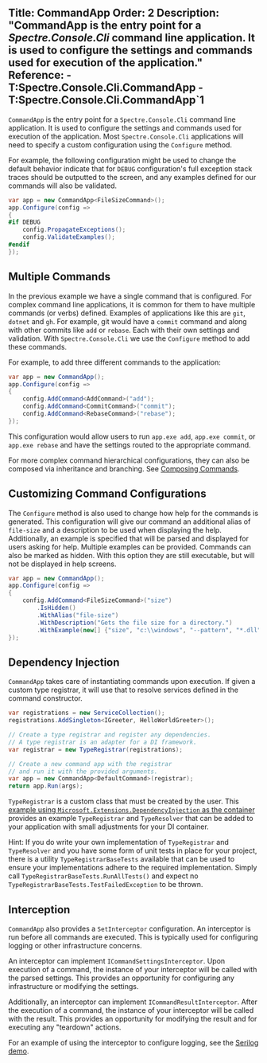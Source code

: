 Title: CommandApp
Order: 2
Description: "**CommandApp** is the entry point for a *Spectre.Console.Cli* command line application. It is used to configure the settings and commands used for execution of the application."
Reference:
    - T:Spectre.Console.Cli.CommandApp
    - T:Spectre.Console.Cli.CommandApp`1
---

`CommandApp` is the entry point for a `Spectre.Console.Cli` command line application. It is used to configure the settings and commands used for execution of the application. Most `Spectre.Console.Cli` applications will need to specify a custom configuration using the `Configure` method.

For example, the following configuration might be used to change the default behavior indicate that for `DEBUG` configuration's full exception stack traces should be outputted to the screen, and any examples defined for our commands will also be validated.

```csharp
var app = new CommandApp<FileSizeCommand>();
app.Configure(config =>
{
#if DEBUG
    config.PropagateExceptions();
    config.ValidateExamples();
#endif
});
```

## Multiple Commands

In the previous example we have a single command that is configured. For complex command line applications, it is common for them to have multiple commands (or verbs) defined. Examples of applications like this are `git`, `dotnet` and `gh`. For example, git would have a `commit` command and along with other commits like `add` or `rebase`. Each with their own settings and validation. With `Spectre.Console.Cli` we use the `Configure` method to add these commands.

For example, to add three different commands to the application:

```csharp
var app = new CommandApp();
app.Configure(config =>
{
    config.AddCommand<AddCommand>("add");
    config.AddCommand<CommitCommand>("commit");
    config.AddCommand<RebaseCommand>("rebase");
});
```

This configuration would allow users to run `app.exe add`, `app.exe commit`, or `app.exe rebase` and have the settings routed to the appropriate command.

For more complex command hierarchical configurations, they can also be composed via inheritance and branching. See [Composing Commands](./composing).

## Customizing Command Configurations

The `Configure` method is also used to change how help for the commands is generated. This configuration will give our command an additional alias of `file-size` and a description to be used when displaying the help. Additionally, an example is specified that will be parsed and displayed for users asking for help. Multiple examples can be provided. Commands can also be marked as hidden. With this option they are still executable, but will not be displayed in help screens.

``` csharp
var app = new CommandApp();
app.Configure(config =>
{
    config.AddCommand<FileSizeCommand>("size")
        .IsHidden()
        .WithAlias("file-size")
        .WithDescription("Gets the file size for a directory.")
        .WithExample(new[] {"size", "c:\\windows", "--pattern", "*.dll"});
});
```

## Dependency Injection

`CommandApp` takes care of instantiating commands upon execution. If given a custom type registrar, it will use that to resolve services defined in the command constructor.

```csharp
var registrations = new ServiceCollection();
registrations.AddSingleton<IGreeter, HelloWorldGreeter>();

// Create a type registrar and register any dependencies.
// A type registrar is an adapter for a DI framework.
var registrar = new TypeRegistrar(registrations);

// Create a new command app with the registrar
// and run it with the provided arguments.
var app = new CommandApp<DefaultCommand>(registrar);
return app.Run(args);
```

`TypeRegistrar` is a custom class that must be created by the user. This [example using `Microsoft.Extensions.DependencyInjection` as the container](https://github.com/spectreconsole/spectre.console/tree/main/examples/Cli/Injection) provides an example `TypeRegistrar` and `TypeResolver` that can be added to your application with small adjustments for your DI container.

Hint: If you do write your own implementation of `TypeRegistrar` and `TypeResolver` and you have some form of unit tests in place for your project,
there is a utility `TypeRegistrarBaseTests` available that can be used to ensure your implementations adhere to the required implementation. Simply call `TypeRegistrarBaseTests.RunAllTests()` and expect no `TypeRegistrarBaseTests.TestFailedException` to be thrown.

## Interception

`CommandApp` also provides a `SetInterceptor` configuration. An interceptor is run before all commands are executed. This is typically used for configuring logging or other infrastructure concerns.

An interceptor can implement `ICommandSettingsInterceptor`. Upon execution of a command, the instance of your interceptor will be called with the parsed settings. This provides an opportunity for configuring any infrastructure or modifying the settings.

Additionally, an interceptor can implement `ICommandResultInterceptor`. After the execution of a command, the instance of your interceptor will be called with the result. This provides an opportunity for modifying the result and for executing any "teardown" actions.

For an example of using the interceptor to configure logging, see the [Serilog demo](https://github.com/spectreconsole/spectre.console/tree/main/examples/Cli/Logging).
